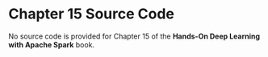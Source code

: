 # Chapter 15 Source Code
No source code is provided for Chapter 15 of the **Hands-On Deep Learning with Apache Spark** book.  

  
  

